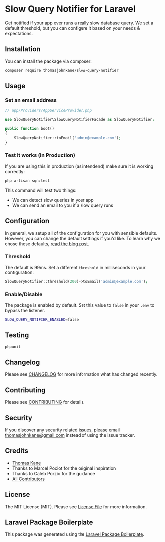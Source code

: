 # Slow Query Notifier for Laravel

<!-- [![Latest Version on Packagist](https://img.shields.io/packagist/v/thomasjohnkane/slow-query-notifier.svg?style=flat-square)](https://packagist.org/packages/thomasjohnkane/slow-query-notifier) -->

Get notified if your app ever runs a really slow database query. We set a default threshold, but you can configure it based on your needs & expectations.

## Installation

You can install the package via composer:

```bash
composer require thomasjohnkane/slow-query-notifier
```
## Usage
### Set an email address
```php
// app/Providers/AppServiceProvider.php

use SlowQueryNotifier\SlowQueryNotifierFacade as SlowQueryNotifier;

public function boot()
{
    SlowQueryNotifier::toEmail('admin@example.com');
}
```
### Test it works (in Production)
If you are using this in production (as intendend) make sure it is working correctly:
```bash
php artisan sqn:test
```
This command will test two things:

- We can detect slow queries in your app
- We can send an email to you if a slow query runs

## Configuration

In general, we setup all of the configuration for you with sensible defaults. However, you can change the default settings if you'd like. To learn why we chose these defaults, <a href="#">read the blog post</a>.

### Threshold

The default is 99ms. Set a different `threshold` in milliseconds in your configuration:
```php
SlowQueryNotifier::threshold(200)->toEmail('admin@example.com');
```
### Enable/Disable

The package is enabled by default. Set this value to `false` in your `.env` to bypass the listener.
```bash
SLOW_QUERY_NOTIFIER_ENABLED=false
```
## Testing

``` bash
phpunit
```

## Changelog

Please see [CHANGELOG](CHANGELOG.md) for more information what has changed recently.

## Contributing

Please see [CONTRIBUTING](CONTRIBUTING.md) for details.

## Security

If you discover any security related issues, please email thomasjohnkane@gmail.com instead of using the issue tracker.

## Credits

- [Thomas Kane](https://github.com/thomasjohnkane)
- Thanks to Marcel Pociot for the original inspiration
- Thanks to Caleb Porzio for the guidance
- [All Contributors](../../contributors)

## License

The MIT License (MIT). Please see [License File](LICENSE.md) for more information.

## Laravel Package Boilerplate

This package was generated using the [Laravel Package Boilerplate](https://laravelpackageboilerplate.com).

